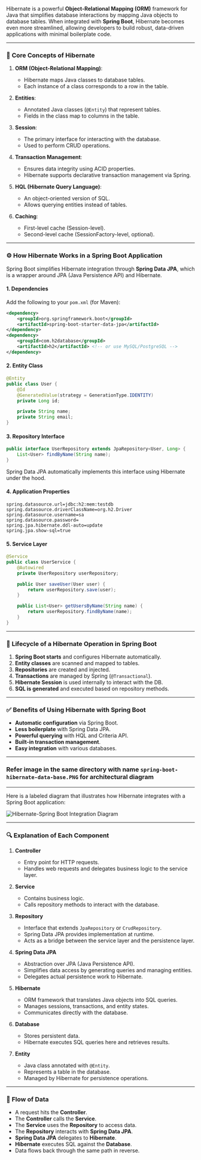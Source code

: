 Hibernate is a powerful **Object-Relational Mapping (ORM)** framework for Java that simplifies database interactions by mapping Java objects to database tables. When integrated with **Spring Boot**, Hibernate becomes even more streamlined, allowing developers to build robust, data-driven applications with minimal boilerplate code.

---

### 🧠 **Core Concepts of Hibernate**

1. **ORM (Object-Relational Mapping)**:
   - Hibernate maps Java classes to database tables.
   - Each instance of a class corresponds to a row in the table.

2. **Entities**:
   - Annotated Java classes (`@Entity`) that represent tables.
   - Fields in the class map to columns in the table.

3. **Session**:
   - The primary interface for interacting with the database.
   - Used to perform CRUD operations.

4. **Transaction Management**:
   - Ensures data integrity using ACID properties.
   - Hibernate supports declarative transaction management via Spring.

5. **HQL (Hibernate Query Language)**:
   - An object-oriented version of SQL.
   - Allows querying entities instead of tables.

6. **Caching**:
   - First-level cache (Session-level).
   - Second-level cache (SessionFactory-level, optional).

---

### ⚙️ **How Hibernate Works in a Spring Boot Application**

Spring Boot simplifies Hibernate integration through **Spring Data JPA**, which is a wrapper around JPA (Java Persistence API) and Hibernate.

#### 1. **Dependencies**
Add the following to your `pom.xml` (for Maven):

```xml
<dependency>
    <groupId>org.springframework.boot</groupId>
    <artifactId>spring-boot-starter-data-jpa</artifactId>
</dependency>
<dependency>
    <groupId>com.h2database</groupId>
    <artifactId>h2</artifactId> <!-- or use MySQL/PostgreSQL -->
</dependency>
```

#### 2. **Entity Class**

```java
@Entity
public class User {
    @Id
    @GeneratedValue(strategy = GenerationType.IDENTITY)
    private Long id;

    private String name;
    private String email;
}
```

#### 3. **Repository Interface**

```java
public interface UserRepository extends JpaRepository<User, Long> {
    List<User> findByName(String name);
}
```

Spring Data JPA automatically implements this interface using Hibernate under the hood.

#### 4. **Application Properties**

```properties
spring.datasource.url=jdbc:h2:mem:testdb
spring.datasource.driverClassName=org.h2.Driver
spring.datasource.username=sa
spring.datasource.password=
spring.jpa.hibernate.ddl-auto=update
spring.jpa.show-sql=true
```

#### 5. **Service Layer**

```java
@Service
public class UserService {
    @Autowired
    private UserRepository userRepository;

    public User saveUser(User user) {
        return userRepository.save(user);
    }

    public List<User> getUsersByName(String name) {
        return userRepository.findByName(name);
    }
}
```

---

### 🔄 **Lifecycle of a Hibernate Operation in Spring Boot**

1. **Spring Boot starts** and configures Hibernate automatically.
2. **Entity classes** are scanned and mapped to tables.
3. **Repositories** are created and injected.
4. **Transactions** are managed by Spring (`@Transactional`).
5. **Hibernate Session** is used internally to interact with the DB.
6. **SQL is generated** and executed based on repository methods.

---

### ✅ Benefits of Using Hibernate with Spring Boot

- **Automatic configuration** via Spring Boot.
- **Less boilerplate** with Spring Data JPA.
- **Powerful querying** with HQL and Criteria API.
- **Built-in transaction management**.
- **Easy integration** with various databases.
---
### Refer image in the same directory with name `spring-boot-hibernate-data-base.PNG` for architectural diagram
---

Here is a labeled diagram that illustrates how Hibernate integrates with a Spring Boot application:

![Hibernate-Spring Boot Integration Diagram](blob:https://m365.cloud.microsoft/19db8944-9e2b-4fc2-add6-101926a3e23f)

---

### 🔍 **Explanation of Each Component**

1. **Controller**
   - Entry point for HTTP requests.
   - Handles web requests and delegates business logic to the service layer.

2. **Service**
   - Contains business logic.
   - Calls repository methods to interact with the database.

3. **Repository**
   - Interface that extends `JpaRepository` or `CrudRepository`.
   - Spring Data JPA provides implementation at runtime.
   - Acts as a bridge between the service layer and the persistence layer.

4. **Spring Data JPA**
   - Abstraction over JPA (Java Persistence API).
   - Simplifies data access by generating queries and managing entities.
   - Delegates actual persistence work to Hibernate.

5. **Hibernate**
   - ORM framework that translates Java objects into SQL queries.
   - Manages sessions, transactions, and entity states.
   - Communicates directly with the database.

6. **Database**
   - Stores persistent data.
   - Hibernate executes SQL queries here and retrieves results.

7. **Entity**
   - Java class annotated with `@Entity`.
   - Represents a table in the database.
   - Managed by Hibernate for persistence operations.

---

### 🔄 **Flow of Data**

- A request hits the **Controller**.
- The **Controller** calls the **Service**.
- The **Service** uses the **Repository** to access data.
- The **Repository** interacts with **Spring Data JPA**.
- **Spring Data JPA** delegates to **Hibernate**.
- **Hibernate** executes SQL against the **Database**.
- Data flows back through the same path in reverse.
